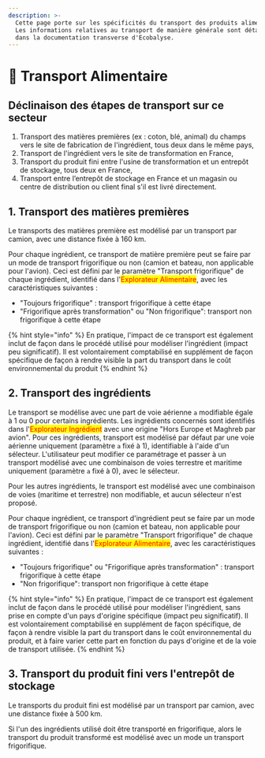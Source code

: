 ```yaml
---
description: >-
  Cette page porte sur les spécificités du transport des produits alimentaires.
  Les informations relatives au transport de manière générale sont détaillées
  dans la documentation transverse d'Ecobalyse.
---
```


# 🍕 Transport Alimentaire

## Déclinaison des étapes de transport sur ce secteur

1. Transport des matières premières (ex : coton, blé, animal) du champs vers le site de fabrication de l'ingrédient, tous deux dans le même pays,
2. Transport de l'ingrédient vers le site de transformation en France,
3. Transport du produit fini entre l'usine de transformation et un entrepôt de stockage, tous deux en France,
4. Transport entre l’entrepôt de stockage en France et un magasin ou centre de distribution ou client final s'il est livré directement.

## 1. Transport des matières premières&#x20;

Le transports des matières première est modélisé par un transport par camion, avec une distance fixée à 160 km.

Pour chaque ingrédient, ce transport de matière première peut se faire par un mode de transport frigorifique ou non (camion et bateau, non applicable pour l'avion). Ceci est défini par le paramètre "Transport frigorifique" de chaque ingrédient, identifié dans l'<mark style="color:red;">Explorateur Alimentaire</mark>, avec les caractéristiques suivantes :&#x20;

* "Toujours frigorifique" : transport frigorifique à cette étape
* "Frigorifique après transformation" ou "Non frigorifique": transport non frigorifique à cette étape

{% hint style="info" %}
En pratique, l'impact de ce transport est également inclut de façon dans le procédé utilisé pour modéliser l'ingrédient (impact peu significatif). Il est volontairement comptabilisé en supplément de façon spécifique de façon à rendre visible la part du transport dans le coût environnemental du produit
{% endhint %}

## 2. Transport des ingrédients

Le transport se modélise avec une part de voie aérienne `a` modifiable égale à 1 ou 0 pour certains ingrédients. Les ingrédients concernés sont identifiés dans l'<mark style="color:red;">Explorateur Ingrédient</mark> avec une origine "Hors Europe et Maghreb par avion". Pour ces ingrédients, transport est modélisé par défaut par une voie aérienne uniquement (paramètre `a` fixé à 1), identifiable à l'aide d'un sélecteur. L'utilisateur peut modifier ce paramétrage et passer à un transport modélisé avec une combinaison de voies terrestre et maritime uniquement (paramètre `a` fixé à 0), avec le sélecteur.

Pour les autres ingrédients, le transport est modélisé avec une combinaison de voies (maritime et terrestre) non modifiable, et aucun sélecteur n'est proposé.

Pour chaque ingrédient, ce transport d'ingrédient peut se faire par un mode de transport frigorifique ou non (camion et bateau, non applicable pour l'avion). Ceci est défini par le paramètre "Transport frigorifique" de chaque ingrédient, identifié dans l'<mark style="color:red;">Explorateur Alimentaire</mark>, avec les caractéristiques suivantes :&#x20;

* "Toujours frigorifique" ou "Frigorifique après transformation" : transport frigorifique à cette étape
* "Non frigorifique": transport non frigorifique à cette étape

{% hint style="info" %}
En pratique, l'impact de ce transport est également inclut de façon dans le procédé utilisé pour modéliser l'ingrédient, sans prise en compte d'un pays d'origine spécifique (impact peu significatif). Il est volontairement comptabilisé en supplément de façon spécifique, de façon à rendre visible la part du transport dans le coût environnemental du produit, et à faire varier cette part en fonction du pays d'origine et de la voie de transport utilisée.
{% endhint %}

## 3. Transport du produit fini vers l'entrepôt de stockage

Le transports du produit fini est modélisé par un transport par camion, avec une distance fixée à 500 km.

Si l'un des ingrédients utilisé doit être transporté en frigorifique, alors le transport du produit transformé est modélisé avec un mode un transport frigorifique.

